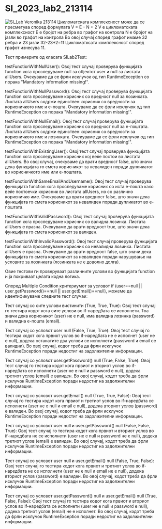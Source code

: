 # SI_2023_lab2_213114
 ![SI_Lab Veronika 213114](https://github.com/Kocevav/SI_2023_lab2_213114/assets/100540007/5e59bab8-c0b3-44f2-9410-6ba5a64e5aa0)
Цикломатската комплексност може да се пресметува според формулата 
V = E - N + 2
V е цикломатската комплексност
E е бројот на ребра во графот на контрола
N е бројот на јазли  во графот на контрола
Во овој случај според графот имаме 32 ребра и 23 јазли 32-23+2=11
Цикломатксата комплексност според графот изнесува 11.

 Тест примерите од класата SILab2Test:
 
 testFunctionWithNullUser(): Овој тест случај проверува функцијата function кога проследуваме null за објектот user и null за листата allUsers. Очекуваме да се фрли исклучок од тип RuntimeException со порака "Mandatory information missing!".

testFunctionWithNullPassword(): Овој тест случај проверува функцијата function кога проследуваме корисник со вредност null за лозинката. Листата allUsers содржи единствен корисник со вредности за корисничкото име и е-пошта. Очекуваме да се фрли исклучок од тип RuntimeException со порака "Mandatory information missing!".

testFunctionWithNullEmail(): Овој тест случај проверува функцијата function кога проследуваме корисник со вредност null за е-поштата. Листата allUsers содржи единствен корисник со вредности за корисничкото име и лозинката. Очекуваме да се фрли исклучок од тип RuntimeException со порака "Mandatory information missing!".
 
 testFunctionWithExistingUser(): Овој тест случај проверува функцијата function кога проследуваме корисник кој веќе постои во листата allUsers. Во овој случај, очекуваме да врати вредност false, што значи дека функцијата го смета корисникот за невалиден поради дупликатот во корисничкото име или е-поштата.

testFunctionWithSameEmailAndUsername(): Овој тест случај проверува функцијата function кога проследуваме корисник со иста е-пошта како веќе постоечки корисник во листата allUsers, но со различно корисничко име. Очекуваме да врати вредност false, што значи дека функцијата го смета корисникот за невалиден поради дупликатот во е-поштата.

testFunctionWithValidPassword(): Овој тест случај проверува функцијата function кога проследуваме корисник со валидна лозинка. Листата allUsers е празна. Очекуваме да врати вредност true, што значи дека функцијата го смета корисникот за валиден.

testFunctionWithInvalidPassword(): Овој тест случај проверува функцијата function кога проследуваме корисник со невалидна лозинка. Листата allUsers е празна. Очекуваме да врати вредност false, што значи дека функцијата го смета корисникот за невалиден поради нарушување на условите за лозинката (лозинката не е доволно долга).

Овие тестови ги проверуваат различните услови во функцијата function и ја покриваат целата кодна логика.

 
Според Multiple Condition критериумот за условот if (user==null || user.getPassword()==null || user.getEmail()==null), можеме да идентификуваме следните тест случаи:

Тест случај со сите услови вистинити (True, True, True):
 Овој тест случај го тестира кодот кога сите услови во if-наредбата се исполнети. Тоа значи дека корисникот (user) не е null, има валидна лозинка (password) и валидна е-пошта (email).

Тест случај со условот user null (False, True, True):
Овој тест случај го тестира кодот кога првиот услов во if-наредбата не е исполнет (user не е null), додека останатите два услови се исполнети (password и email се валидни). Во овој случај, кодот треба да фрли исклучок RuntimeException поради недостиг на задолжителни информации.

Тест случај со условот user.getPassword() null (True, False, True):
 Овој тест случај го тестира кодот кога првиот и вториот услов во if-наредбата се исполнети (user не е null и password е null), додека третиот услов (email) е валиден. Во овој случај, кодот треба да фрли исклучок RuntimeException поради недостиг на задолжителни информации.

Тест случај со условот user.getEmail() null (True, True, False):
 Овој тест случај го тестира кодот кога првиот и третиот услов во if-наредбата се исполнети (user не е null и email е null), додека вториот услов (password) е валиден. Во овој случај, кодот треба да фрли исклучок RuntimeException поради недостиг на задолжителни информации.

Тест случај со условот user null и user.getPassword() null (False, False, True):
 Овој тест случај го тестира кодот кога првиот и вториот услов во if-наредбата не се исполнети (user не е null и password не е null), додека третиот услов (email) е валиден. Во овој случај, кодот треба да фрли исклучок RuntimeException поради недостиг на задолжителни информации.
 
Тест случај со условот user null и user.getEmail() null (False, True, False):
 Овој тест случај го тестира кодот кога првиот и третиот услов во if-наредбата не се исполнети (user не е null и email не е null), додека вториот услов (password) е валиден. Во овој случај, кодот треба да фрли исклучок RuntimeException поради недостиг на задолжителни информации.

Тест случај со условот user.getPassword() null и user.getEmail() null (True, False, False):
 Овој тест случај го тестира кодот кога првиот и вториот услов во if-наредбата се исполнети (user не е null и password е null), додека третиот услов (email) не е исполнет. Во овој случај, кодот треба да фрли исклучок RuntimeException поради недостиг на задолжителни информации.
 
 
